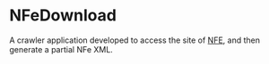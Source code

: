 # NFeDownload
A crawler application developed to access the site of [NFE](http://www.nfe.fazenda.gov.br/portal/consulta.aspx?tipoConsulta=completa&tipoConteudo=XbSeqxE8pl8=), and then generate a partial NFe XML.
